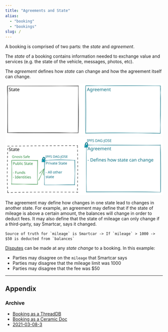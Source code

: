 ```yaml
---
title: "Agreements and State"
alias: 
  - "booking"
  - "bookings"
slug: /
---
```


A booking is comprised of two parts: the _state_ and _agreement_.

The _state_ of a booking contains information needed to exchange value and services (e.g. the state of the vehicle, messages, photos, etc).

The _agreement_ defines how _state_ can change and how the agreement itself can change.

![Booking Agreement and State 1.excalidraw](../drawings/Booking%20Agreement%20and%20State%201.excalidraw.svg)
![Booking and Agreement State IPFS.excalidraw](../drawings/Booking%20and%20Agreement%20State%20IPFS.excalidraw.svg)

The agreement may define how changes in one state lead to changes in another state. For example, an agreement may define that if the state of mileage is above a certain amount, the balances will change in order to deduct fees. It may also define that the state of mileage can only change if a third-party, say Smartcar, says it changed.

```
Source of truth for `mileage` is Smartcar -> If `mileage` > 1000 -> $50 is deducted from `balances`
```

[Disputes](../Disputes) can be made at any _state change_ to a booking. In this example:
- Parties may disagree on the `mileage` that Smartcar says
- Parties may disagree that the mileage limit was 1000
- Parties may disagree that the fee was $50

---
## Appendix
### Archive
- [Booking as a ThreadDB](../03-Archive/Booking%20as%20a%20ThreadDB.md)
- [Booking as a Ceramic Doc](../03-Archive/Booking%20as%20a%20Ceramic%20Doc.md)
- [2021-03-08-3](../drawings/2021-03-08-3.jpeg)
